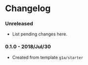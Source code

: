 # Changelog

### Unreleased

* List pending changes here.

### 0.1.0 - 2018/Jul/30

* Created from template `g1a/starter`
